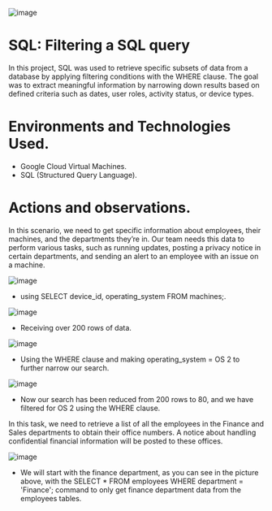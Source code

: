 ![image](https://github.com/user-attachments/assets/55c66eb5-ce90-4351-8fe4-4bdf843d3556)

# SQL: Filtering a SQL query
In this project, SQL was used to retrieve specific subsets of data from a database by applying filtering conditions with the WHERE clause. The goal was to extract meaningful information by narrowing down results based on defined criteria such as dates, user roles, activity status, or device types.

# Environments and Technologies Used.
- Google Cloud Virtual Machines.
- SQL (Structured Query Language).

# Actions and observations.

 In this scenario, we need to get specific information about employees, their machines, and the departments they’re in. Our team needs this data to perform various tasks, such as running updates, posting a privacy notice in certain departments, and sending an alert to an employee with an issue on a machine.

![image](https://github.com/user-attachments/assets/24fcef1e-b1d8-4e04-808a-9d0ebd0722db)

- using SELECT device_id, operating_system FROM machines;.

![image](https://github.com/user-attachments/assets/34f6ca3d-8c79-4bb5-aee6-dd0dce74d9bd)

- Receiving over 200 rows of data.

![image](https://github.com/user-attachments/assets/582e24ad-5ef7-4de0-adc3-40262e3255a8)

- Using the WHERE clause and making  operating_system = OS 2 to further narrow our search.

![image](https://github.com/user-attachments/assets/d30286b5-b449-4fe5-9ed1-bdbf99200183)

- Now our search has been reduced from 200 rows to 80, and we have filtered for OS 2 using the WHERE clause.

 In this task, we need to retrieve a list of all the employees in the Finance and Sales departments to obtain their office numbers. A notice about handling confidential financial information will be posted to these offices.

![image](https://github.com/user-attachments/assets/5e9b6dba-4864-4fa1-96e7-dac8e59c40ae)

- We will start with the finance department, as you can see in the picture above, with the SELECT * FROM employees WHERE department = 'Finance'; command to only get finance department data from the employees tables.
